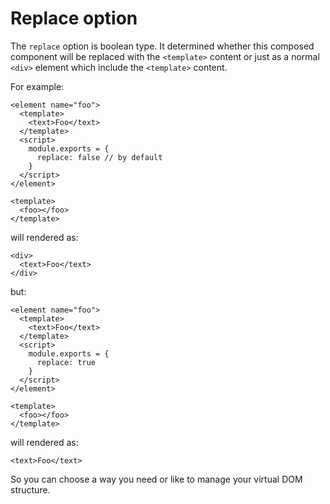 # Replace option

The `replace` option is boolean type. It determined whether this composed component will be replaced with the `<template>` content or just as a normal `<div>` element which include the `<template>` content.

For example:

```
<element name="foo">
  <template>
    <text>Foo</text>
  </template>
  <script>
    module.exports = {
      replace: false // by default
    }
  </script>
</element>

<template>
  <foo></foo>
</template>
```

will rendered as:

```
<div>
  <text>Foo</text>
</div>
```

but:

```
<element name="foo">
  <template>
    <text>Foo</text>
  </template>
  <script>
    module.exports = {
      replace: true
    }
  </script>
</element>

<template>
  <foo></foo>
</template>
```

will rendered as:

```
<text>Foo</text>
```

So you can choose a way you need or like to manage your virtual DOM structure.
